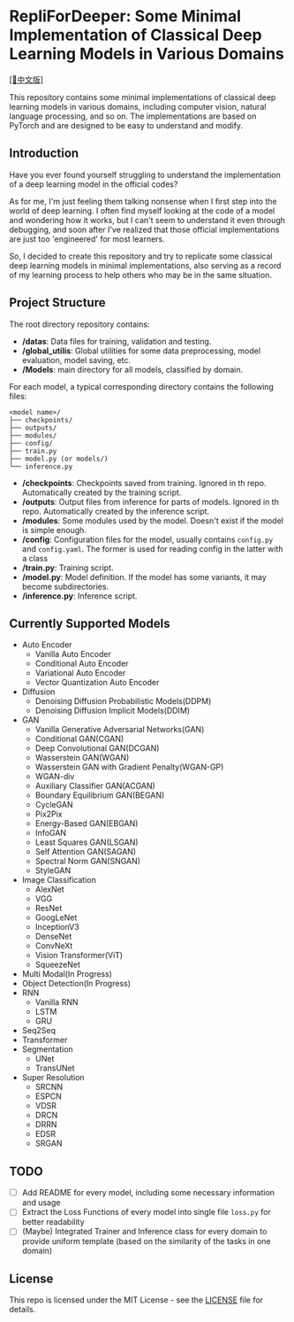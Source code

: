 # RepliForDeeper: Some Minimal Implementation of Classical Deep Learning Models in Various Domains

[\[📖中文版\]](./README_zh.md)

This repository contains some minimal implementations of classical deep learning models in various domains, including computer vision, natural language processing, and so on. The implementations are based on PyTorch and are designed to be easy to understand and modify.

## Introduction

Have you ever found yourself struggling to understand the implementation of a deep learning model in the official codes? 

As for me, I'm just feeling them talking nonsense when I first step into the world of deep learning.
I often find myself looking at the code of a model and wondering how it works, 
but I can't seem to understand it even through debugging, 
and soon after I've realized that those official implementations are just too 'engineered' for most learners.

So, I decided to create this repository and try to replicate some classical deep learning models in minimal implementations, 
also serving as a record of my learning process to help others who may be in the same situation.


## Project Structure

The root directory repository contains:

- **/datas**: Data files for training, validation and testing.
- **/global_utilis**: Global utilities for some data preprocessing, model evaluation, model saving, etc.
- **/Models**: main directory for all models, classified by domain.

For each model, a typical corresponding directory contains the following files:
```
<model name>/
├── checkpoints/
├── outputs/
├── modules/
├── config/
├── train.py
├── model.py (or models/)
└── inference.py
```

- **/checkpoints**: Checkpoints saved from training. Ignored in th repo. Automatically created by the training script.
- **/outputs**: Output files from inference for parts of models. Ignored in th repo. Automatically created by the inference script.
- **/modules**: Some modules used by the model. Doesn't exist if the model is simple enough.
- **/config**: Configuration files for the model, usually contains `config.py` and `config.yaml`. The former is used for reading config in the latter with a class
- **/train.py**: Training script.
- **/model.py**: Model definition. If the model has some variants, it may become subdirectories.
- **/inference.py**: Inference script.

## Currently Supported Models
- Auto Encoder
  - Vanilla Auto Encoder
  - Conditional Auto Encoder
  - Variational Auto Encoder
  - Vector Quantization Auto Encoder
- Diffusion
  - Denoising Diffusion Probabilistic Models(DDPM)
  - Denoising Diffusion Implicit Models(DDIM)
- GAN
  - Vanilla Generative Adversarial Networks(GAN)
  - Conditional GAN(CGAN)
  - Deep Convolutional GAN(DCGAN)
  - Wasserstein GAN(WGAN)
  - Wasserstein GAN with Gradient Penalty(WGAN-GP)
  - WGAN-div
  - Auxiliary Classifier GAN(ACGAN)
  - Boundary Equilibrium GAN(BEGAN)
  - CycleGAN
  - Pix2Pix
  - Energy-Based GAN(EBGAN)
  - InfoGAN
  - Least Squares GAN(LSGAN)
  - Self Attention GAN(SAGAN)
  - Spectral Norm GAN(SNGAN)
  - StyleGAN
- Image Classification
  - AlexNet
  - VGG
  - ResNet
  - GoogLeNet
  - InceptionV3
  - DenseNet
  - ConvNeXt
  - Vision Transformer(ViT)
  - SqueezeNet
- Multi Modal(In Progress)
- Object Detection(In Progress)
- RNN
  - Vanilla RNN
  - LSTM
  - GRU
- Seq2Seq
- Transformer
- Segmentation
  - UNet
  - TransUNet
- Super Resolution
  - SRCNN
  - ESPCN
  - VDSR
  - DRCN
  - DRRN
  - EDSR
  - SRGAN

## TODO
- [ ] Add README for every model, including some necessary information and usage
- [ ] Extract the Loss Functions of every model into single file `loss.py` for better readability
- [ ] (Maybe) Integrated Trainer and Inference class for every domain to provide uniform template (based on the similarity of the tasks in one domain)

## License
This repo is licensed under the MIT License - see the [LICENSE](LICENSE) file for details.